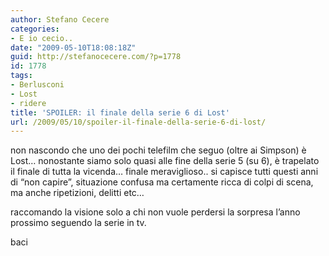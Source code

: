 ```yaml
---
author: Stefano Cecere
categories:
- E io cecio..
date: "2009-05-10T18:08:18Z"
guid: http://stefanocecere.com/?p=1778
id: 1778
tags:
- Berlusconi
- Lost
- ridere
title: 'SPOILER: il finale della serie 6 di Lost'
url: /2009/05/10/spoiler-il-finale-della-serie-6-di-lost/
---
```


non nascondo che uno dei pochi telefilm che seguo (oltre ai Simpson) è Lost&#8230; nonostante siamo solo quasi alle fine della serie 5 (su 6), è trapelato il finale di tutta la vicenda&#8230; finale meraviglioso.. si capisce tutti questi anni di &#8220;non capire&#8221;, situazione confusa ma certamente ricca di colpi di scena, ma anche ripetizioni, delitti etc&#8230;

raccomando la visione solo a chi non vuole perdersi la sorpresa l&#8217;anno prossimo seguendo la serie in tv.
  
baci
